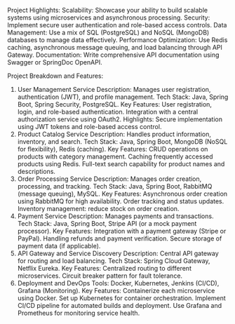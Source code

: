 
Project Highlights:
Scalability: Showcase your ability to build scalable systems using microservices and asynchronous processing.
Security: Implement secure user authentication and role-based access controls.
Data Management: Use a mix of SQL (PostgreSQL) and NoSQL (MongoDB) databases to manage data effectively.
Performance Optimization: Use Redis caching, asynchronous message queuing, and load balancing through API Gateway.
Documentation: Write comprehensive API documentation using Swagger or SpringDoc OpenAPI.

Project Breakdown and Features:
1. User Management Service
Description: Manages user registration, authentication (JWT), and profile management.
Tech Stack: Java, Spring Boot, Spring Security, PostgreSQL.
Key Features:
User registration, login, and role-based authentication.
Integration with a central authorization service using OAuth2.
Highlights: Secure implementation using JWT tokens and role-based access control.
2. Product Catalog Service
Description: Handles product information, inventory, and search.
Tech Stack: Java, Spring Boot, MongoDB (NoSQL for flexibility), Redis (caching).
Key Features:
CRUD operations on products with category management.
Caching frequently accessed products using Redis.
Full-text search capability for product names and descriptions.
3. Order Processing Service
Description: Manages order creation, processing, and tracking.
Tech Stack: Java, Spring Boot, RabbitMQ (message queuing), MySQL.
Key Features:
Asynchronous order creation using RabbitMQ for high availability.
Order tracking and status updates.
Inventory management: reduce stock on order creation.
4. Payment Service
Description: Manages payments and transactions.
Tech Stack: Java, Spring Boot, Stripe API (or a mock payment processor).
Key Features:
Integration with a payment gateway (Stripe or PayPal).
Handling refunds and payment verification.
Secure storage of payment data (if applicable).
5. API Gateway and Service Discovery
Description: Central API gateway for routing and load balancing.
Tech Stack: Spring Cloud Gateway, Netflix Eureka.
Key Features:
Centralized routing to different microservices.
Circuit breaker pattern for fault tolerance.
6. Deployment and DevOps
Tools: Docker, Kubernetes, Jenkins (CI/CD), Grafana (Monitoring).
Key Features:
Containerize each microservice using Docker.
Set up Kubernetes for container orchestration.
Implement CI/CD pipeline for automated builds and deployment.
Use Grafana and Prometheus for monitoring service health.
